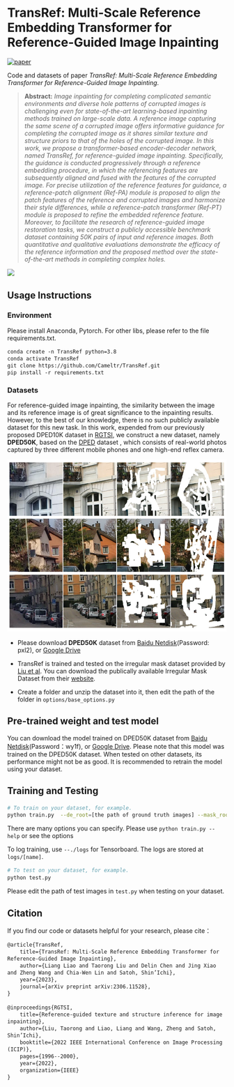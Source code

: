 # TransRef: Multi-Scale Reference Embedding Transformer for Reference-Guided Image Inpainting
[![paper](https://img.shields.io/badge/arxiv-Paper-blue)](https://arxiv.org/abs/2306.11528)

Code and datasets of paper *TransRef: Multi-Scale Reference Embedding Transformer for Reference-Guided Image Inpainting*.

> **Abstract:** *Image inpainting for completing complicated semantic environments and diverse hole patterns of corrupted images is challenging even for state-of-the-art learning-based inpainting methods trained on large-scale data. A reference image capturing the same scene of a corrupted image offers informative guidance for completing the corrupted image as it shares similar texture and structure priors to that of the holes of the corrupted image. In this work, we propose a transformer-based encoder-decoder network, named TransRef, for reference-guided image inpainting. Specifically, the guidance is conducted progressively through a reference embedding procedure, in which the referencing features are subsequently aligned and fused with the features of the corrupted image. For precise utilization of the reference features for guidance, a reference-patch alignment (Ref-PA) module is proposed to align the patch features of the reference and corrupted images and harmonize their style differences, while a reference-patch transformer (Ref-PT) module is proposed to refine the embedded reference feature. Moreover, to facilitate the research of reference-guided image restoration tasks, we construct a publicly accessible benchmark dataset containing 50K pairs of input and reference images. Both quantitative and qualitative evaluations demonstrate the efficacy of the reference information and the proposed method over the state-of-the-art methods in completing complex holes.* 

![](./imgs/framework.png)
 
## Usage Instructions

### Environment
Please install Anaconda, Pytorch. For other libs, please refer to the file requirements.txt.
```
conda create -n TransRef python=3.8
conda activate TransRef
git clone https://github.com/Cameltr/TransRef.git
pip install -r requirements.txt
```
### Datasets
For reference-guided image inpainting, the similarity between the image and its reference image is of great significance to the inpainting results. However, to the best of our knowledge, there is no such publicly available dataset for this new task. In this work, expended from our previously proposed DPED10K dataset in [RGTSI](https://github.com/Cameltr/RGTSI), we construct a new dataset, namely **DPED50K**, based on the [DPED](http://people.ee.ethz.ch/~ihnatova/) dataset , which consists of real-world photos captured by three different mobile phones and one high-end reflex camera.

![](./imgs/dataset.png)

- Please download **DPED50K** dataset from [Baidu Netdisk](https://pan.baidu.com/s/17HmDXmStYRhAErpYjLFkJA)(Password: pxl2), or [Google Drive](https://drive.google.com/drive/folders/1rbKL-x2HMEjpMXBSjQ2sLgM3FUJqbzPH?usp=share_link)

- TransRef is trained and tested on the irregular mask dataset provided by [Liu et al](https://arxiv.org/abs/1804.07723). You can download the publically available Irregular Mask Dataset from their [website](https://nv-adlr.github.io/publication/partialconv-inpainting).

- Create a folder and unzip the dataset into it, then 
 edit the path of the folder in `options/base_options.py`

## Pre-trained weight and test model
You can download the model trained on DPED50K dataset from [Baidu Netdisk](https://pan.baidu.com/s/12z_QtLjWirR9hY3m7zygQw)(Password：wy1f), or [Google Drive](https://drive.google.com/file/d/1gXLbs28Z72dPbXHG2wqocf6R0X6ZgPTS/view?usp=drive_link). Please note that this model was trained on the DPED50K dataset. When tested on other datasets, its performance might not be as good. It is recommended to retrain the model using your dataset.

## Training and Testing
```bash
# To train on your dataset, for example.
python train.py  --de_root=[the path of ground truth images] --mask_root=[the path of mask images] -ref_root=[the path of reference images]
```
There are many options you can specify. Please use `python train.py --help` or see the options

To log training, use `--./logs` for Tensorboard. The logs are stored at `logs/[name]`.

```bash
# To test on your dataset, for example.
python test.py  
```
Please edit the path of test images in `test.py` when testing on your dataset.

## Citation
If you find our code or datasets helpful for your research, please cite：
```
@article{TransRef,
    title={TransRef: Multi-Scale Reference Embedding Transformer for Reference-Guided Image Inpainting}, 
    author={Liang Liao and Taorong Liu and Delin Chen and Jing Xiao and Zheng Wang and Chia-Wen Lin and Satoh, Shin’Ichi},
    year={2023},
    journal={arXiv preprint arXiv:2306.11528},
}

@inproceedings{RGTSI,
    title={Reference-guided texture and structure inference for image inpainting},
    author={Liu, Taorong and Liao, Liang and Wang, Zheng and Satoh, Shin’Ichi},
    booktitle={2022 IEEE International Conference on Image Processing (ICIP)},
    pages={1996--2000},
    year={2022},
    organization={IEEE}
}
```
